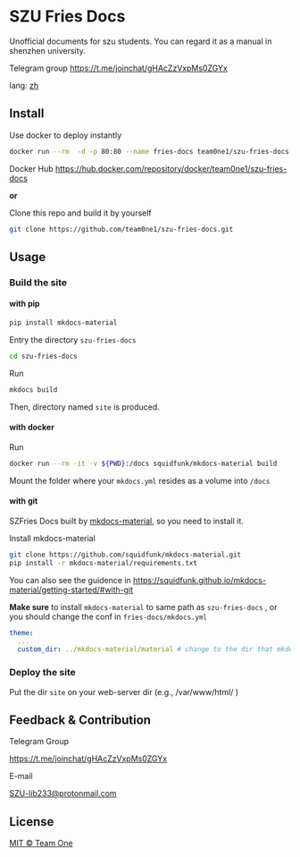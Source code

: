 # SZU Fries Docs

Unofficial documents for szu students. You can regard it as a manual in shenzhen university.


Telegram group https://t.me/joinchat/gHAcZzVxpMs0ZGYx 

lang: [zh](./README.zh_CN.md) 

## Install

Use docker to deploy instantly

```bash
docker run --rm  -d -p 80:80 --name fries-docs team0ne1/szu-fries-docs:latest
```

Docker Hub https://hub.docker.com/repository/docker/team0ne1/szu-fries-docs

**or**

Clone this repo and build it by yourself

``` bash
git clone https://github.com/team0ne1/szu-fries-docs.git
```



## Usage

### Build the site

#### with pip

~~~bash
pip install mkdocs-material
~~~

Entry the directory `szu-fries-docs`

```bash
cd szu-fries-docs
```

Run

``` bash
mkdocs build
```

Then,  directory named `site` is produced. 



#### with docker

Run

```bash
docker run --rm -it -v ${PWD}:/docs squidfunk/mkdocs-material build
```

Mount the folder where your `mkdocs.yml` resides as a volume into `/docs`



#### with git

SZFries Docs built by [mkdocs-material](https://github.com/squidfunk/mkdocs-material), so you need to install it.

Install mkdocs-material

``` bash
git clone https://github.com/squidfunk/mkdocs-material.git
pip install -r mkdocs-material/requirements.txt
```

You can also see the guidence in https://squidfunk.github.io/mkdocs-material/getting-started/#with-git



**Make sure** to install `mkdocs-material` to same path as `szu-fries-docs` , or you should change the conf in `fries-docs/mkdocs.yml` 

``` yaml
theme:
  ...
  custom_dir: ../mkdocs-material/material # change to the dir that mkdocs-material installed
```



### Deploy  the site

Put the dir `site` on your web-server dir (e.g.,  /var/www/html/ )



## Feedback & Contribution

Telegram Group

https://t.me/joinchat/gHAcZzVxpMs0ZGYx

E-mail 

SZU-lib233@protonmail.com



## License

[MIT © Team One](https://github.com/team0ne1/fries-docs/blob/main/LICENSE)

